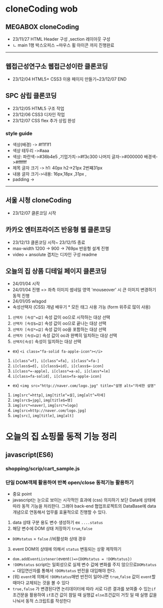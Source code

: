 # cloneCoding wob
## MEGABOX  cloneCoding
* 23/11/27 HTML Header 구성 ,section 레이아웃 구성
* ㄴ main 1행 박스오피스 ~마우스 휠 아이콘 까지 진행완료
--------
## 웹접근성연구소 웹접근성이란 클론코딩
* 23/12/04 HTML5+ CSS3 이용 페이지 만들기~23/12/07 END
## SPC 삼립 클론코딩
* 23/12/05 HTML5 구조 작업
* 23/12/06 CSS3 디자인 작업
* 23/12/07 CSS flex 추가 상립 완성
### style guide
* 색상(배경) -> #f1f1f1
* 색상 테두리 ->#aaa
* 색상: 파란색->#36b4e5 ,기업가치->#f3c300  나머지 글자->#000000 배경색->#ffffff
* 제목 글자 크기 -> h1: 40px     h2->21px  2번쨰31px  
* 내용 글자 크기->내용: 16px,18px ,31px ,
* padding ->
-------
## 서울 시청 cloneCoding
* 23/12/07 클론코딩 시작
## 카카오 엔터프라이즈 반응형 웹 클론코딩
* 23/12/13 클론코딩 시작~ 23/12/15 종료
* max-width 1200 -> 900 -> 769px 반응형 설계 진행
* video + ansolute 겹치는 디자인 구성
readme

## 오늘의 집 상품 디테일 페이지 클론코딩
* 24/01/04 시작
* 24/01/04 진행 => 좌측 이미지 썸네일 영역 'mouseover' 시 큰 이미지 변경하기 동적 진행
* 24/01/05 wlsgod
* 속성선택자 (CSS) 개념 배우기 * 모든 태그 사용 가능 (form 위주로 많이 사용)
1. `선택자 [속성^=값]` 속성 값이 oo으로 시작하는 대상 선택
2. `선택자 [속성$=값]` 속성 값이 oo으로 끝나는 대상 선택
3. `선택자 [속성*=값]` 속성 값이 oo을 포함하는 대상 선택
4. `선택자 [속성=값]` 속성 값이 oo과 완벽히 일치하는 대상 선택
5. `선택자[속성]` 속성이 일치하는 대상 선택
* ex) `<i class="fa-solid fa-apple-icon"></i>`
1. `i[class^=f], i[class^=fa], i[class^=fa-]`
2. `i[class$=d], i[class$=id], i[class$=-icon]`
3. `i[class*=-apple], i[class*=a-a], i[class*=le]`
4. `i[class=fa-solid], i[class=fa-apple-icon]`
* ex) ` <img src="http://naver.com/logo.jpg" title="설명 alt="자세한 설명" `
1. `img[src^=http]`, `img[title^=설]`, `img[alt^=자세]`
2. `img[src$=jpg]`, `img[title$=명]`
3. `img[src*=naver]`, `img[src*=logo]`
4. `img[src=http://naver.com/logo.jpg]`
5. `img[src]`, `img[title]`, `img[alt]`
# 오늘의 집 쇼핑몰 동적 기능 정리
## javascript(ES6)
### shopping/scrip/cart_sample.js
### 단일 DOM객체 활용하여 반복  open/close 동적기능 활용하기
* 중요 point
* javascript는 눈으로 보이는 시각적인 효과에 (css) 의지하기 보단 Data에 상태에 따라 동적 기능을 처리한다.
그래야 back-end 협업프로젝트의  DataBase에 data 개념으로  연동해서 업무를 효율적으로 진행할 수 있다.
1. data 상태 구분 용도 변수 생성하기 ex `....status`
2. 해당 변수에 DOM 상태 저장하기 `true`,`false`
* `DOMstatus` = `false` //비활성화 상태 경우
3. event DOM의 상태에 의해서 `status` 변동되는 상황 제작하기
* `dom.addEventListener(`event`()=>{DOMstatus = !DOMstatus})`
* `!DOMstatus` script는 일회성으로 실제 변수 값에 변화를 주지 않으므로`DOMstatus = `대입연산자를 통해서 `!DOMstatus` 반전을 대입해야 한다.
* (위) `event`에 의해서 `!DOMstatus`매번 반전이 일어나면 `true`,`false` 값이  `event`할 때마다 교체되는 것을 볼 수 있다
* `true,false` 가 변경된다면 논리데이터에 따라 서로 다른 결과를 보여줄 수 있는`if`조건문을 활용하여 `if`조건 값이 참일 때 실행값 `else`조건값이 거짓 일 때 실행 값을 나눠서 동적 스크립트를 작성한다
